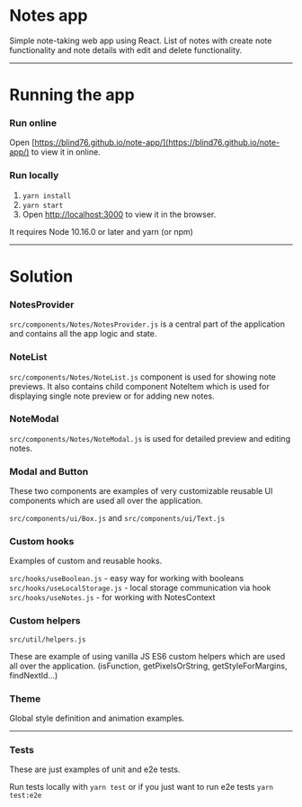 # Notes app

Simple note-taking web app using React.
List of notes with create note functionality and note details with edit and delete functionality.

---

# Running the app

### Run online

Open [https://blind76.github.io/note-app/](https://blind76.github.io/note-app/) to view it in online.

### Run locally

1. `yarn install`
2. `yarn start`
3. Open [http://localhost:3000](http://localhost:3000) to view it in the browser.

It requires Node 10.16.0 or later and yarn (or npm)

---

# Solution

### NotesProvider
`src/components/Notes/NotesProvider.js` is a central part of the application and contains all the app logic and state. 

### NoteList
`src/components/Notes/NoteList.js` component is used for showing note previews. It also contains child component NoteItem which is used for displaying single note preview or for adding new notes.

### NoteModal
`src/components/Notes/NoteModal.js` is used for detailed preview and editing notes. 

### Modal and Button
These two components are examples of very customizable reusable UI components which are used all over the application.

`src/components/ui/Box.js` and `src/components/ui/Text.js`

### Custom hooks
Examples of custom and reusable hooks.

`src/hooks/useBoolean.js` - easy way for working with booleans
`src/hooks/useLocalStorage.js` - local storage communication via hook
`src/hooks/useNotes.js` - for working with NotesContext

### Custom helpers

`src/util/helpers.js`

These are example of using vanilla JS ES6 custom helpers which are used all over the application.
(isFunction, getPixelsOrString, getStyleForMargins, findNextId...)

### Theme
Global style definition and animation examples.

---

### Tests

These are just examples of unit and e2e tests.

Run tests locally with `yarn test` or if you just want to run e2e tests `yarn test:e2e`



